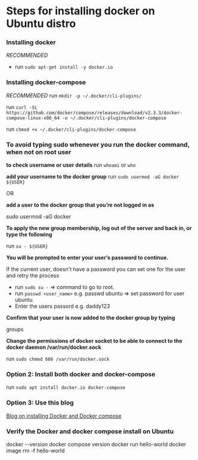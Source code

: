 # Steps for installing docker on Ubuntu distro

### Installing docker

_RECOMMENDED_

- run `sudo apt-get install -y docker.io`

### Installing docker-compose

_RECOMMENDED_
run `mkdir -p ~/.docker/cli-plugins/`

run `curl -SL https://github.com/docker/compose/releases/download/v2.3.3/docker-compose-linux-x86_64 -o ~/.docker/cli-plugins/docker-compose`

run `chmod +x ~/.docker/cli-plugins/docker-compose`

### To avoid typing sudo whenever you run the docker command, when not on root user

**to check username or user details**
run `whoami` or `who`

**add your username to the docker group**
run `sudo usermod -aG docker ${USER}`

OR

**add a user to the docker group that you’re not logged in as**

sudo usermod -aG docker <username>

**To apply the new group membership, log out of the server and back in, or type the following**

run `su - ${USER}`

**You will be prompted to enter your user’s password to continue.**

If the current user, doesn't have a password you can set one for the user and retry the process

- run `sudo su -` => command to go to root.
- run `passwd <user_name>` e.g. passwd ubuntu => set password for user ubuntu.
- Enter the users passord e.g. daddy123

**Confirm that your user is now added to the docker group by typing**

groups

**Change the permissions of docker socket to be able to connect to the docker daemon /var/run/docker.sock**

run `sudo chmod 666 /var/run/docker.sock`

### Option 2: Install both docker and docker-compose

run `sudo apt install docker.io docker-compose`

### Option 3: Use this blog

[Blog on installing Docker and Docker compose](https://itsfoss.com/install-docker-ubuntu "Precise and in dept")

### Verify the Docker and docker compose install on Ubuntu

docker --version
docker compose version
docker run hello-world
docker image rm -f hello-world
